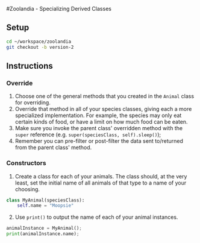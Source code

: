 #Zoolandia - Specializing Derived Classes

## Setup

```bash
cd ~/workspace/zoolandia
git checkout -b version-2
```

## Instructions

### Override

1. Choose one of the general methods that you created in the `Animal` class for overriding.
1. Override that method in all of your species classes, giving each a more specialized implementation. For example, the species may only eat certain kinds of food, or have a limit on how much food can be eaten.
1. Make sure you invoke the parent class' overridden method with the `super` reference (e.g. `super(speciesClass, self).sleep()`);
1. Remember you can pre-filter or post-filter the data sent to/returned from the parent class' method.

### Constructors

1. Create a class for each of your animals. The class should, at the very least, set the initial name of all animals of that type to a name of your choosing.

  ```py
  class MyAnimal(speciesClass):
      self.name = "Moopsie"
  ```

2. Use `print()` to output the name of each of your animal instances.

  ```py
  animalInstance = MyAnimal();
  print(animalInstance.name);
  ```
